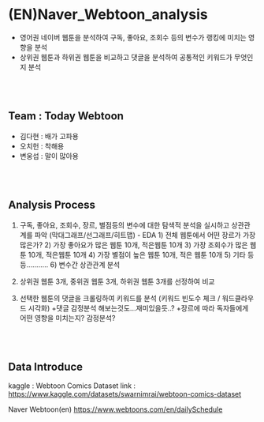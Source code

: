 # (EN)Naver_Webtoon_analysis

- 영어권 네이버 웹툰을 분석하여 구독, 좋아요, 조회수 등의 변수가 랭킹에 미치는 영향을 분석
- 상위권 웹툰과 하위권 웹툰을 비교하고 댓글을 분석하여 공통적인 키워드가 무엇인지 분석

<br></br>

## Team : Today Webtoon
- 김다현 : 배가 고파용 
- 오치헌 : 착해용
- 변웅섭 : 말이 많아용

<br></br>


## Analysis Process

1. 구독, 좋아요, 조회수, 장르, 별점등의 변수에 대한 탐색적 분석을 실시하고 상관관계를 파악 (막대그래프/선그래프/히트맵)
         - EDA 1) 전체 웹툰에서 어떤 장르가 가장 많은가?
               2) 가장 좋아요가 많은 웹툰 10개, 적은웹툰 10개
               3) 가장 조회수가 많은 웹툰 10개, 적은웹툰 10개
               4) 가장 별점이 높은 웹툰 10개, 적은 웹툰 10개
               5) 기타 등등...........
               6) 변수간 상관관계 분석 

2. 상위권 웹툰 3개, 중위권 웹툰 3개, 하위권 웹툰 3개를 선정하여 비교

3. 선택한 웹툰의 댓글을 크롤링하여 키워드를 분석 (키워드 빈도수 체크 / 워드클라우드 시각화)
+댓글 감정분석 해보는것도...재미있을듯..?
+장르에 따라 독자들에게 어떤 영향을 미치는지? 감정분석?

<br></br>

## Data Introduce

kaggle : Webtoon Comics Dataset
link : https://www.kaggle.com/datasets/swarnimrai/webtoon-comics-dataset

Naver Webtoon(en)
https://www.webtoons.com/en/dailySchedule
<br></br>

